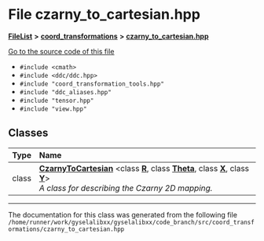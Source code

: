 

# File czarny\_to\_cartesian.hpp



[**FileList**](files.md) **>** [**coord\_transformations**](dir_67161c4ffadea73fddf46ea451c2f62c.md) **>** [**czarny\_to\_cartesian.hpp**](czarny__to__cartesian_8hpp.md)

[Go to the source code of this file](czarny__to__cartesian_8hpp_source.md)



* `#include <cmath>`
* `#include <ddc/ddc.hpp>`
* `#include "coord_transformation_tools.hpp"`
* `#include "ddc_aliases.hpp"`
* `#include "tensor.hpp"`
* `#include "view.hpp"`















## Classes

| Type | Name |
| ---: | :--- |
| class | [**CzarnyToCartesian**](classCzarnyToCartesian.md) &lt;class [**R**](structR.md), class [**Theta**](structTheta.md), class [**X**](structX.md), class [**Y**](structY.md)&gt;<br>_A class for describing the Czarny 2D mapping._  |



















































------------------------------
The documentation for this class was generated from the following file `/home/runner/work/gyselalibxx/gyselalibxx/code_branch/src/coord_transformations/czarny_to_cartesian.hpp`

